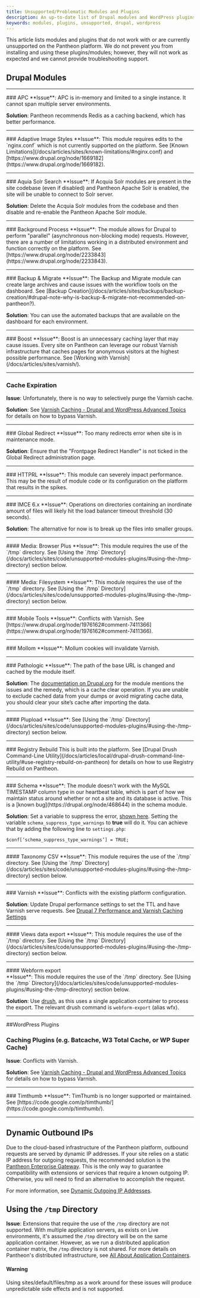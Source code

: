 ```yaml
---
title: Unsupported/Problematic Modules and Plugins
description: An up-to-date list of Drupal modules and WordPress plugins Pantheon does not support.
keywords: modules, plugins, unsupported, drupal, wordpress
---
```

This article lists modules and plugins that do not work with or are currently unsupported on the Pantheon platform.
We do not prevent you from installing and using these plugins/modules; however, they will not work as expected and we cannot provide troubleshooting support.

## Drupal Modules
<hr>
### APC
**Issue**: APC is in-memory and limited to a single instance. It cannot span multiple server environments.

**Solution**: Pantheon recommends Redis as a caching backend, which has better performance.
<hr>
### Adaptive Image Styles
**Issue**: This module requires edits to the `nginx.conf` which is not currently supported on the platform. See [Known Limitations](/docs/articles/sites/known-limitations/#nginx.conf) and [https://www.drupal.org/node/1669182](https://www.drupal.org/node/1669182).
<hr>
### Aquia Solr Search
**Issue**: If Acquia Solr modules are present in the site codebase (even if disabled) and Pantheon Apache Solr is enabled, the site will be unable to connect to Solr server.

**Solution**: Delete the Acquia Solr modules from the codebase and then disable and re-enable the Pantheon Apache Solr module.
<hr>
### Background Process  
**Issue**: The module allows for Drupal to perform "parallel" (asynchronous non-blocking mode) requests. However, there are a number of limitations working in a distributed environment and function correctly on the platform. See [https://www.drupal.org/node/2233843](https://www.drupal.org/node/2233843).

<hr>
### Backup & Migrate
**Issue**: The Backup and Migrate module can create large archives and cause issues with the workflow tools on the dashboard. See [Backup Creation](/docs/articles/sites/backups/backup-creation/#drupal-note-why-is-backup-&-migrate-not-recommended-on-pantheon?).

**Solution**: You can use the automated backups that are available on the dashboard for each environment.
<hr>
### Boost
**Issue**: Boost is an unnecessary caching layer that may cause issues. Every site on Pantheon can leverage our robust Varnish infrastructure that caches pages for anonymous visitors at the highest possible performance. See [Working with Varnish](/docs/articles/sites/varnish/).

<hr>

### Cache Expiration
**Issue**: Unfortunately, there is no way to selectively purge the Varnish cache.

**Solution**: See [Varnish Caching - Drupal and WordPress Advanced Topics](https://pantheon.io/docs/articles/sites/varnish/caching-advancedtopics/) for details on how to bypass Varnish.


<hr>
### Global Redirect  
 **Issue**: Too many redirects error when site is in maintenance mode.  

 **Solution**: Ensure that the "Frontpage Redirect Handler" is not ticked in the Global Redirect administration page.
<hr>
### HTTPRL  
**Issue**: This module can severely impact performance. This may be the result of module code or its configuration on the platform that results in the spikes.

<hr>
### IMCE 6.x
**Issue**: Operations on directories containing an inordinate amount of files will likely hit the load balancer timeout threshold (30 seconds).

**Solution**: The alternative for now is to break up the files into smaller groups.
<hr>
#### Media: Browser Plus
**Issue**:  This module requires the use of the `/tmp` directory. See [Using the `/tmp` Directory](/docs/articles/sites/code/unsupported-modules-plugins/#using-the-/tmp-directory) section below.
<hr>
#### Media: Filesystem
**Issue**:  This module requires the use of the `/tmp` directory. See [Using the `/tmp` Directory](/docs/articles/sites/code/unsupported-modules-plugins/#using-the-/tmp-directory) section below.
<hr>
### Mobile Tools
**Issue**: Conflicts with Varnish. See [https://www.drupal.org/node/1976162#comment-7411366](https://www.drupal.org/node/1976162#comment-7411366).
<hr>
### Mollom  
**Issue**: Mollum cookies will invalidate Varnish.
<hr>
### Pathologic  
 **Issue**: The path of the base URL is changed and cached by the module itself.  

 **Solution**: The [documentation on Drupal.org](https://drupal.org/node/257026) for the module mentions the issues and the remedy, which is a cache clear operation. If you are unable to exclude cached data from your dumps or avoid migrating cache data, you should clear your site’s cache after importing the data.
<hr>
#### Plupload
**Issue**: See [Using the `/tmp` Directory](/docs/articles/sites/code/unsupported-modules-plugins/#using-the-/tmp-directory) section below.
<hr>
### Registry Rebuild  
This is built into the platform. See [Drupal Drush Command-Line Utility](/docs/articles/local/drupal-drush-command-line-utility/#use-registry-rebuild-on-pantheon) for details on how to use Registry Rebuild on Pantheon.
<hr>
### Schema  
**Issue**: The module doesn't work with the MySQL TIMESTAMP column type in our heartbeat table, which is part of how we maintain status around whether or not a site and its database is active. This is a [known bug](https://drupal.org/node/468644) in the schema module.

**Solution**: Set a variable to suppress the error, [shown here](http://drupalcode.org/project/schema.git/blob/08b02458694d186f8ab3bd0b24fbc738f9271108:/schema.module#l372). Setting the variable `schema_suppress_type_warnings` to **true** will do it. You can achieve that by adding the following line to `settings.php`:  
   ```
   $conf[‘schema_suppress_type_warnings’] = TRUE;
   ```
<hr>
#### Taxonomy CSV  
**Issue**:  This module requires the use of the `/tmp` directory. See [Using the `/tmp` Directory](/docs/articles/sites/code/unsupported-modules-plugins/#using-the-/tmp-directory) section below.
<hr>
### Varnish
**Issue**: Conflicts with the existing platform configuration.

**Solution**: Update Drupal performance settings to set the TTL and have Varnish serve requests. See [Drupal 7 Performance and Varnish Caching Settings](/docs/articles/drupal/drupal-performance-and-caching-settings/)
<hr>
#### Views data export
**Issue**: This module requires the use of the `/tmp` directory. See [Using the `/tmp` Directory](/docs/articles/sites/code/unsupported-modules-plugins/#using-the-/tmp-directory) section below.
<hr>
#### Webform export<br>
**Issue**:  This module requires the use of the `/tmp` directory. See [Using the `/tmp` Directory](/docs/articles/sites/code/unsupported-modules-plugins/#using-the-/tmp-directory) section below.

**Solution**: Use [drush](http://www.drush.org/en/master/), as this uses a single application container to process the export. The relevant drush command is `webform-export` (alias wfx).
<hr>
##WordPress Plugins

### Caching Plugins (e.g. Batcache, W3 Total Cache, or WP Super Cache)
**Issue**: Conflicts with Varnish.

**Solution**: See [Varnish Caching - Drupal and WordPress Advanced Topics](https://pantheon.io/docs/articles/sites/varnish/caching-advancedtopics/) for details on how to bypass Varnish.
<hr>
### Timthumb
**Issue**: TimThumb is no longer supported or maintained. See [https://code.google.com/p/timthumb/](https://code.google.com/p/timthumb/).
<hr>

## Dynamic Outbound IPs
Due to the cloud-based infrastructure of the Pantheon platform, outbound requests are served by dynamic IP addresses. If your site relies on a static IP address for outgoing requests, the recommended solution is the [Pantheon Enterprise Gateway](/docs/articles/sites/code/pantheon-enterprise-gateway). This is the only way to guarantee compatibility with extensions or services that require a known outgoing IP. Otherwise, you will need to find an alternative to accomplish the request.

For more information, see [Dynamic Outgoing IP Addresses](/docs/articles/sites/code/dynamic-outgoing-ip-addresses).

## Using the `/tmp` Directory
**Issue**: Extensions that require the use of the `/tmp` directory are not supported. With multiple application servers, as exists on Live environments, it's assumed the `/tmp` directory will be on the same application container. However, as we run a distributed application container matrix, the `/tmp` directory is not shared. For more details on Pantheon's distributed infrastructure, see [All About Application Containers](/docs/articles/sites/all-about-application-containers).

<div class="alert alert-danger" role="alert">
<h4>Warning</h4>
Using sites/default/files/tmp as a work around for these issues will produce unpredictable side effects and is not supported.</div>
